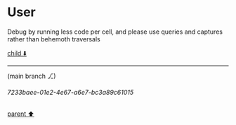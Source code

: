 # User

Debug by running less code per cell, and please use queries and captures rather than behemoth traversals

[child ⬇️](#7233baee-01e2-4e67-a6e7-bc3a89c61015)

---

(main branch ⎇)
###### 7233baee-01e2-4e67-a6e7-bc3a89c61015
[parent ⬆️](#aaa21089-a5e4-4d9d-85db-9ffa0111062e)
